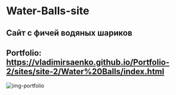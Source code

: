 # Water-Balls-site
 
## Сайт с фичей водяных шариков

## Portfolio: https://vladimirsaenko.github.io/Portfolio-2/sites/site-2/Water%20Balls/index.html

![img-portfolio](https://user-images.githubusercontent.com/56477695/151695058-50b23c07-5c91-488e-b4bd-215ff23e834a.jpg)
